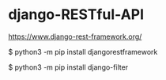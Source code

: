 # django-RESTful-API

https://www.django-rest-framework.org/

$ python3 -m pip install djangorestframework

$ python3 -m pip install django-filter